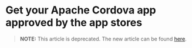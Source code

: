 <properties
   pageTitle="Get your Apache Cordova app approved by the app stores | Cordova"
   description="description"
   services="na"
   documentationCenter=""
   author="jmatthiesen"
   tags=""/>
<tags ms.technology="cordova" ms.prod="visual-studio-dev14"
   ms.service="na"
   ms.devlang="javascript"
   ms.topic="article"
   ms.tgt_pltfrm="mobile-multiple"
   ms.workload="na"
   ms.date="09/10/2015"
   ms.author="jomatthi"/>

# Get your Apache Cordova app approved by the app stores

> **NOTE:** This article is deprecated. The new article can be found [here](publish-app-built-with-visual-studio.md).
